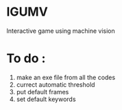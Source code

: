 # IGUMV
Interactive game using machine vision


# To do :
1. make an exe file from all the codes
2. currect automatic threshold
4. put default frames 
5. set default keywords

